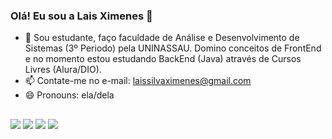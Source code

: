 ### Olá! Eu sou a Lais Ximenes 👋

- 🌱 Sou estudante, faço faculdade de Análise e Desenvolvimento de Sistemas (3º Periodo) pela UNINASSAU. Domino conceitos de FrontEnd e no momento estou estudando BackEnd (Java) através de Cursos Livres (Alura/DIO).
- 📫 Contate-me no e-mail: laissilvaximenes@gmail.com
- 😄 Pronouns: ela/dela

##
 
<div> 
  <a href="https://instagram.com/laissximenes" target="_blank"><img src="https://img.shields.io/badge/-Instagram-%23E4405F?style=for-the-badge&logo=instagram&logoColor=white" target="_blank"></a>
 <a href="https://discord.com/users/8532" target="_blank"><img src="https://img.shields.io/badge/Discord-7289DA?style=for-the-badge&logo=discord&logoColor=white" target="_blank"></a> 
  <a href = "mailto:laissilvaximenes@gmail.com"><img src="https://img.shields.io/badge/-Gmail-%23333?style=for-the-badge&logo=gmail&logoColor=white" target="_blank"></a>
  <a href="https://www.linkedin.com/in/laisximenes/" target="_blank"><img src="https://img.shields.io/badge/-LinkedIn-%230077B5?style=for-the-badge&logo=linkedin&logoColor=white" target="_blank"></a> 
 
</div>
